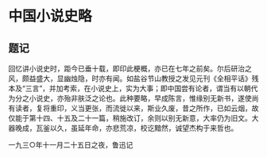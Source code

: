   

# 中国小说史略  

  

  

## 题记  

  

  

回忆讲小说史时，距今已垂十载，即印此梗概，亦已在七年之前矣。尔后研治之风，颇益盛大，显幽烛隐，时亦有闻。如盐谷节山教授之发见元刊《全相平话》残本及“三言”，并加考索，在小说史上，实为大事；即中国尝有论者，谓当有以朝代为分之小说史，亦殆非肤泛之论也。此种要略，早成陈言，惟缘别无新书，遂使尚有读者，复将重印，义当更张，而流徙以来，斯业久废，昔之所作，已如云烟，故仅能于第十四、十五及二十一篇，稍施改订，余则以别无新意，大率仍为旧文。大器晚成，瓦釜以久，虽延年命，亦悲荒凉，校讫黯然，诚望杰构于来哲也。

一九三○年十一月二十五日之夜，鲁迅记